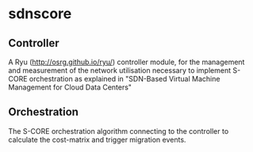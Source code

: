 # sdnscore

## Controller

A Ryu (http://osrg.github.io/ryu/) controller module, for the management and
measurement of the network utilisation necessary to implement S-CORE orchestration
as explained in "SDN-Based Virtual Machine Management for Cloud Data Centers"

## Orchestration

The S-CORE orchestration algorithm connecting to the controller to calculate
the cost-matrix and trigger migration events.

